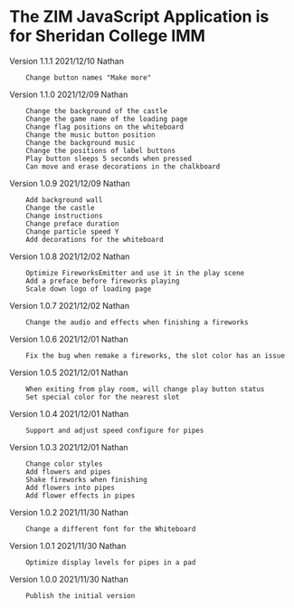 # The ZIM JavaScript Application is for Sheridan College IMM

Version 1.1.1   2021/12/10  Nathan

        Change button names "Make more"

Version 1.1.0   2021/12/09  Nathan

        Change the background of the castle
        Change the game name of the loading page
        Change flag positions on the whiteboard
        Change the music button position
        Change the background music
        Change the positions of label buttons
        Play button sleeps 5 seconds when pressed
        Can move and erase decorations in the chalkboard

Version 1.0.9   2021/12/09  Nathan

        Add background wall
        Change the castle
        Change instructions
        Change preface duration
        Change particle speed Y
        Add decorations for the whiteboard

Version 1.0.8   2021/12/02  Nathan

        Optimize FireworksEmitter and use it in the play scene
        Add a preface before fireworks playing
        Scale down logo of loading page

Version 1.0.7   2021/12/02  Nathan

        Change the audio and effects when finishing a fireworks

Version 1.0.6   2021/12/01  Nathan

        Fix the bug when remake a fireworks, the slot color has an issue

Version 1.0.5   2021/12/01  Nathan

        When exiting from play room, will change play button status
        Set special color for the nearest slot

Version 1.0.4   2021/12/01  Nathan

        Support and adjust speed configure for pipes

Version 1.0.3   2021/12/01  Nathan

        Change color styles
        Add flowers and pipes
        Shake fireworks when finishing
        Add flowers into pipes
        Add flower effects in pipes

Version 1.0.2   2021/11/30  Nathan

        Change a different font for the Whiteboard

Version 1.0.1   2021/11/30  Nathan

        Optimize display levels for pipes in a pad

Version 1.0.0   2021/11/30  Nathan

        Publish the initial version
